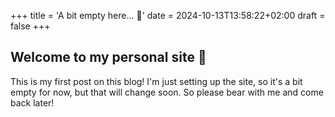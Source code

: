 +++
title = 'A bit empty here... 👀'
date = 2024-10-13T13:58:22+02:00
draft = false
+++

## Welcome to my personal site 👋

This is my first post on this blog! I'm just setting up the site, so it's a bit empty for now, but that will change soon. So please bear with me and come back later!